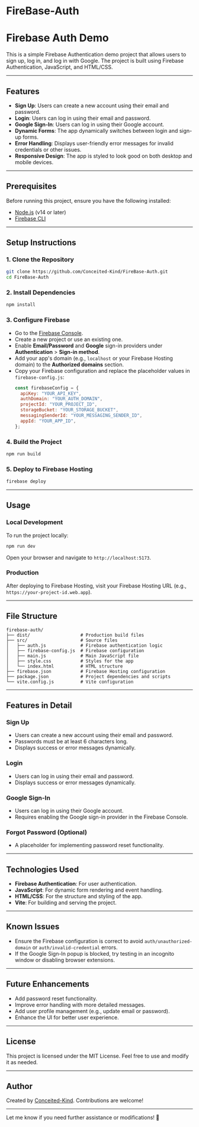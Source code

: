 # FireBase-Auth

# Firebase Auth Demo

This is a simple Firebase Authentication demo project that allows users to sign up, log in, and log in with Google. The project is built using Firebase Authentication, JavaScript, and HTML/CSS.

---

## Features

- **Sign Up**: Users can create a new account using their email and password.
- **Login**: Users can log in using their email and password.
- **Google Sign-In**: Users can log in using their Google account.
- **Dynamic Forms**: The app dynamically switches between login and sign-up forms.
- **Error Handling**: Displays user-friendly error messages for invalid credentials or other issues.
- **Responsive Design**: The app is styled to look good on both desktop and mobile devices.

---

## Prerequisites

Before running this project, ensure you have the following installed:

- [Node.js](https://nodejs.org/) (v14 or later)
- [Firebase CLI](https://firebase.google.com/docs/cli)

---

## Setup Instructions

### 1. Clone the Repository
```bash
git clone https://github.com/Conceited-Kind/FireBase-Auth.git
cd FireBase-Auth
```

### 2. Install Dependencies
```bash
npm install
```

### 3. Configure Firebase
- Go to the [Firebase Console](https://console.firebase.google.com/).
- Create a new project or use an existing one.
- Enable **Email/Password** and **Google** sign-in providers under **Authentication** > **Sign-in method**.
- Add your app's domain (e.g., `localhost` or your Firebase Hosting domain) to the **Authorized domains** section.
- Copy your Firebase configuration and replace the placeholder values in `firebase-config.js`:
  ```javascript
  const firebaseConfig = {
    apiKey: "YOUR_API_KEY",
    authDomain: "YOUR_AUTH_DOMAIN",
    projectId: "YOUR_PROJECT_ID",
    storageBucket: "YOUR_STORAGE_BUCKET",
    messagingSenderId: "YOUR_MESSAGING_SENDER_ID",
    appId: "YOUR_APP_ID",
  };
  ```

### 4. Build the Project
```bash
npm run build
```

### 5. Deploy to Firebase Hosting
```bash
firebase deploy
```

---

## Usage

### Local Development
To run the project locally:
```bash
npm run dev
```
Open your browser and navigate to `http://localhost:5173`.

### Production
After deploying to Firebase Hosting, visit your Firebase Hosting URL (e.g., `https://your-project-id.web.app`).

---

## File Structure

```
firebase-auth/
├── dist/                   # Production build files
├── src/                    # Source files
│   ├── auth.js             # Firebase authentication logic
│   ├── firebase-config.js  # Firebase configuration
│   ├── main.js             # Main JavaScript file
│   ├── style.css           # Styles for the app
│   └── index.html          # HTML structure
├── firebase.json           # Firebase Hosting configuration
├── package.json            # Project dependencies and scripts
└── vite.config.js          # Vite configuration
```

---

## Features in Detail

### Sign Up
- Users can create a new account using their email and password.
- Passwords must be at least 6 characters long.
- Displays success or error messages dynamically.

### Login
- Users can log in using their email and password.
- Displays success or error messages dynamically.

### Google Sign-In
- Users can log in using their Google account.
- Requires enabling the Google sign-in provider in the Firebase Console.

### Forgot Password (Optional)
- A placeholder for implementing password reset functionality.

---

## Technologies Used

- **Firebase Authentication**: For user authentication.
- **JavaScript**: For dynamic form rendering and event handling.
- **HTML/CSS**: For the structure and styling of the app.
- **Vite**: For building and serving the project.

---

## Known Issues

- Ensure the Firebase configuration is correct to avoid `auth/unauthorized-domain` or `auth/invalid-credential` errors.
- If the Google Sign-In popup is blocked, try testing in an incognito window or disabling browser extensions.

---

## Future Enhancements

- Add password reset functionality.
- Improve error handling with more detailed messages.
- Add user profile management (e.g., update email or password).
- Enhance the UI for better user experience.

---

## License

This project is licensed under the MIT License. Feel free to use and modify it as needed.

---

## Author

Created by [Conceited-Kind](https://github.com/Conceited-Kind). Contributions are welcome!

---

Let me know if you need further assistance or modifications! 🚀
